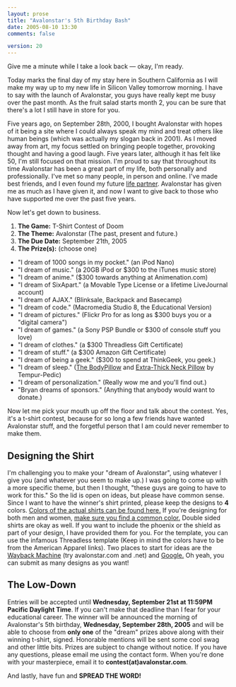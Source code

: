 ```yaml
---
layout: prose
title: "Avalonstar's 5th Birthday Bash"
date: 2005-08-10 13:30
comments: false

version: 20
---
```


Give me a minute while I take a look back — okay, I'm ready.

Today marks the final day of my stay here in Southern California as I will make my way up to my new life in Silicon Valley tomorrow morning. I have to say with the launch of Avalonstar, you guys have really kept me busy over the past month. As the fruit salad starts month 2, you can be sure that there's a lot I still have in store for you.

Five years ago, on September 28th, 2000, I bought Avalonstar with hopes of it being a site where I could always speak my mind and treat others like human beings (which was actually my slogan back in 2001). As I moved away from art, my focus settled on bringing people together, provoking thought and having a good laugh. Five years later, although it has felt like 50, I'm still focused on that mission. I'm proud to say that throughout its time Avalonstar has been a great part of my life, both personally and professionally. I've met so many people, in person and online. I've made best friends, and I even found my future <a href="http://www.livejournal.com/users/moon_of_ice" rel="sweetheart">life partner</a>. Avalonstar has given me as much as I have given it, and now I want to give back to those who have supported me over the past five years.

Now let's get down to business.

1.  **The Game:** T-Shirt Contest of Doom
2.  **The Theme:** Avalonstar (The past, present and future.)
3.  **The Due Date:** September 21th, 2005
4.  **The Prize(s):** (choose one)
*   "I dream of 1000 songs in my pocket." (an iPod Nano)
*   "I dream of music." (a 20GB iPod or $300 to the iTunes music store)
*   "I dream of anime." ($300 towards anything at Animenation.com)
*   "I dream of SixApart." (a Movable Type License or a lifetime LiveJournal account)
*   "I dream of AJAX." (Blinksale, Backpack and Basecamp)
*   "I dream of code." (Macromedia Studio 8, the Educational Version)
*   "I dream of pictures." (Flickr Pro for as long as $300 buys you or a "digital camera")
*   "I dream of games." (a Sony PSP Bundle or $300 of console stuff you love)
*   "I dream of clothes." (a $300 Threadless Gift Certificate)
*   "I dream of stuff." (a $300 Amazon Gift Certificate)
*   "I dream of being a geek." ($300 to spend at ThinkGeek, you geek.)
*   "I dream of sleep." ([The BodyPillow][1] and [Extra-Thick Neck Pillow][2] by Tempur-Pedic)
*   "I dream of personalization." (Really wow me and you'll find out.)
*   "Bryan dreams of sponsors." (Anything that anybody would want to donate.)

Now let me pick your mouth up off the floor and talk about the contest. Yes, it's a t-shirt contest, because for so long a few friends have wanted Avalonstar stuff, and the forgetful person that I am could never remember to make them.

## Designing the Shirt

I'm challenging you to make your "dream of Avalonstar", using whatever I give you (and whatever you seem to make up.) I was going to come up with a more specific theme, but then I thought, "these guys are going to have to work for this." So the lid is open on ideas, but please have common sense. Since I want to have the winner's shirt printed, please keep the designs to **4** colors. [Colors of the actual shirts can be found here.][3] If you're designing for both men and women, [make sure you find a common color.][4] Double sided shirts are okay as well. If you want to include the phoenix or the shield as part of your design, I have provided them for you. For the template, you can use the infamous Threadless template (Keep in mind the colors have to be from the American Apparel links). Two places to start for ideas are the [Wayback Machine][5] (try avalonstar.com and .net) and [Google.][6] Oh yeah, you can submit as many designs as you want!

## The Low-Down

Entries will be accepted until **Wednesday, September 21st at 11:59PM Pacific Daylight Time**. If you can't make that deadline than I fear for your educational career. The winner will be announced the morning of Avalonstar's 5th birthday, **Wednesday, September 28th, 2005** and will be able to choose from **only one** of the "dream" prizes above along with their winning t-shirt, signed. Honorable mentions will be sent some cool swag and other little bits. Prizes are subject to change without notice. If you have any questions, please email me using the contact form. When you're done with your masterpiece, email it to **contest(at)avalonstar.com**.

And lastly, have fun and **SPREAD THE WORD!**

[1]: http://www.brookstone.com/shop/product.asp?product_code=458588&search_type=search&search_words=pillow&prodtemp=t1&cm_re=Result*R3C2*T
[2]: http://www.brookstone.com/shop/ensemble.asp?ensemble_code=TP_PILLOW&search_type=search&search_words=pillow&prodtemp=E&cm_re=Result*R1C1*T#
[3]: http://www.americanapparelstore.com/2001.html
[4]: http://www.americanapparelstore.com/4305.html
[5]: http://www.archive.org/
[6]: http://www.google.com/
